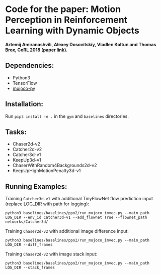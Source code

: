 # Code for the paper: Motion Perception in Reinforcement Learning with Dynamic Objects

**Artemij Amiranashvili, Alexey Dosovitskiy, Vladlen Koltun and Thomas Brox, CoRL 2018 ([paper link](https://lmb.informatik.uni-freiburg.de/projects/flowrl/)).**

## Dependencies:

- Python3
- TensorFlow
- [mujoco-py](https://github.com/openai/mujoco-py#obtaining-the-binaries-and-license-key)


## Installation:

Run `pip3 install -e .` in the `gym` and `baselines` directories.

## Tasks:

- Chaser2d-v2
- Catcher2d-v2
- Catcher3d-v1
- KeepUp3d-v1
- ChaserWithRandom4Backgrounds2d-v2
- KeepUpHighMotionPenalty3d-v1

## Running Examples:

Training `Catcher3d-v1` with additional TinyFlowNet flow prediction input (replace LOG_DIR with path for logging): 

    python3 baselines/baselines/ppo2/run_mujoco_imvec.py --main_path LOG_DIR --env_id Catcher3d-v1 --add_flownet True --flownet_path networks/Catcher3d/

Training `Chaser2d-v2` with additional image difference input:

    python3 baselines/baselines/ppo2/run_mujoco_imvec.py --main_path LOG_DIR --diff_frames
    
Training `Chaser2d-v2` with image stack input:

    python3 baselines/baselines/ppo2/run_mujoco_imvec.py --main_path LOG_DIR --stack_frames
